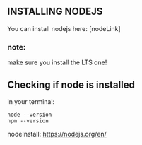 ## INSTALLING NODEJS

You can install nodejs here: [nodeLink]

### note:

make sure you install the LTS one!

## Checking if node is installed

in your terminal:

```
node --version
npm --version
```

nodeInstall: https://nodejs.org/en/
